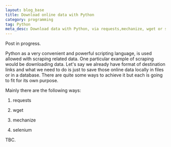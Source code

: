 ```yaml
---
layout: blog_base
title: Download online data with Python
category: programming
tag: Python
meta_desc: Download data with Python, via requests,mechanize, wget or selenium.
---
```


Post in progress.

Python as a very convenient and powerful scripting language, is used allowed with scraping related data. One particular example of scraping would be downloading data. Let's say we already have format of destination links and what we need to do is just to save those online data locally in files or in a database. There are quite some ways to achieve it but each is going to fit for its own purpose.

Mainly there are the following ways:

1. requests

2. wget

3. mechanize

4. selenium

TBC.
